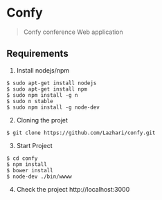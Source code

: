 # Confy
> Confy conference Web application

## Requirements
   1. Install nodejs/npm
   ```
   $ sudo apt-get install nodejs
   $ sudo apt-get install npm
   $ sudo npm install -g n
   $ sudo n stable
   $ sudo npm install -g node-dev
   ```
   2. Cloning the projet
   ```
   $ git clone https://github.com/Lazhari/confy.git
   ```
   3. Start Project
   ```
   $ cd confy
   $ npm install
   $ bower install
   $ node-dev ./bin/wwww
   ```
   4. Check the project
   http://localhost:3000
